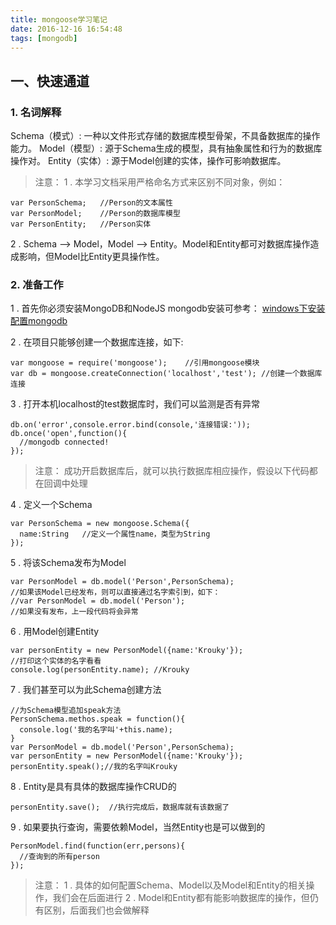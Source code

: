 ```yaml
---
title: mongoose学习笔记
date: 2016-12-16 16:54:48
tags: [mongodb]
---
```


## 一、快速通道

### 1. 名词解释
Schema（模式）: 一种以文件形式存储的数据库模型骨架，不具备数据库的操作能力。 
Model（模型）: 源于Schema生成的模型，具有抽象属性和行为的数据库操作对。
Entity（实体）: 源于Model创建的实体，操作可影响数据库。

  > 注意：
  1 . 本学习文档采用严格命名方式来区别不同对象，例如：
  ```language-javascript
  var PersonSchema;   //Person的文本属性
  var PersonModel;    //Person的数据库模型
  var PersonEntity;   //Person实体
  ```
  2 . Schema --> Model，Model --> Entity。Model和Entity都可对数据库操作造成影响，但Model比Entity更具操作性。
  
  
### 2. 准备工作
1 . 首先你必须安装MongoDB和NodeJS
  mongodb安装可参考： [windows下安装配置mongodb](http://blog.xiaqingsong.com/2016/12/16/windows%E4%B8%8B%E5%AE%89%E8%A3%85%E9%85%8D%E7%BD%AEmongodb/)

2 . 在项目只能够创建一个数据库连接，如下:

```language-javascript
var mongoose = require('mongoose');    //引用mongoose模块
var db = mongoose.createConnection('localhost','test'); //创建一个数据库连接
```

3 . 打开本机localhost的test数据库时，我们可以监测是否有异常

```language-javascript
db.on('error',console.error.bind(console,'连接错误:'));
db.once('open',function(){
  //mongodb connected!
});
```

  > 注意：
  成功开启数据库后，就可以执行数据库相应操作，假设以下代码都在回调中处理

4 . 定义一个Schema

```language-javascript
var PersonSchema = new mongoose.Schema({
  name:String   //定义一个属性name，类型为String
});
```

5 . 将该Schema发布为Model

```language-javascript
var PersonModel = db.model('Person',PersonSchema);
//如果该Model已经发布，则可以直接通过名字索引到，如下：
//var PersonModel = db.model('Person');
//如果没有发布，上一段代码将会异常
```

6 . 用Model创建Entity

```language-javascript
var personEntity = new PersonModel({name:'Krouky'});
//打印这个实体的名字看看
console.log(personEntity.name); //Krouky
```

7 . 我们甚至可以为此Schema创建方法

```language-javascript
//为Schema模型追加speak方法
PersonSchema.methos.speak = function(){
  console.log('我的名字叫'+this.name);
}
var PersonModel = db.model('Person',PersonSchema);
var personEntity = new PersonModel({name:'Krouky'});
personEntity.speak();//我的名字叫Krouky
```

8 . Entity是具有具体的数据库操作CRUD的

```language-javascript
personEntity.save();  //执行完成后，数据库就有该数据了
```

9 . 如果要执行查询，需要依赖Model，当然Entity也是可以做到的

```language-javascript
PersonModel.find(function(err,persons){
  //查询到的所有person
});
```

  > 注意：
  1 . 具体的如何配置Schema、Model以及Model和Entity的相关操作，我们会在后面进行
  2 . Model和Entity都有能影响数据库的操作，但仍有区别，后面我们也会做解释